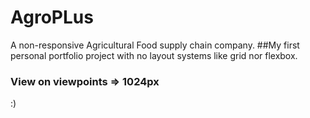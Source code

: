 # AgroPLus
A non-responsive Agricultural Food supply chain company.
##My first personal portfolio project with no layout systems like grid nor flexbox.
### View on viewpoints => 1024px
:)
